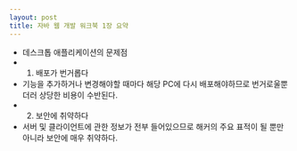```yaml
---
layout: post
title: 자바 웹 개발 워크북 1장 요약
---
```

* 데스크톱 애플리케이션의 문제점
* 1. 배포가 번거롭다
* 기능을 추가하거나 변경해야할 때마다 해당 PC에 다시 배포해야하므로 번거로울뿐더러 상당한 비용이 수반된다.
* 2. 보안에 취약하다
* 서버 및 클라이언트에 관한 정보가 전부 들어있으므로 해커의 주요 표적이 될 뿐만아니라 보안에 매우 취약하다.
